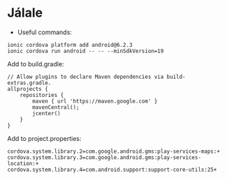 # Jálale

- Useful commands:
```
ionic cordova platform add android@6.2.3
ionic cordova run android -- -- --minSdkVersion=19
```

Add to build.gradle:
```
// Allow plugins to declare Maven dependencies via build-extras.gradle.
allprojects {
    repositories {
        maven { url 'https://maven.google.com' }
        mavenCentral();
        jcenter()
    }
}
```

Add to project.properties:
```
cordova.system.library.2=com.google.android.gms:play-services-maps:+
cordova.system.library.3=com.google.android.gms:play-services-location:+
cordova.system.library.4=com.android.support:support-core-utils:25+
```